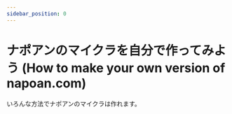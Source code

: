 ```yaml
---
sidebar_position: 0
---
```


# ナポアンのマイクラを自分で作ってみよう (How to make your own version of napoan.com)

いろんな方法でナポアンのマイクラは作れます。
